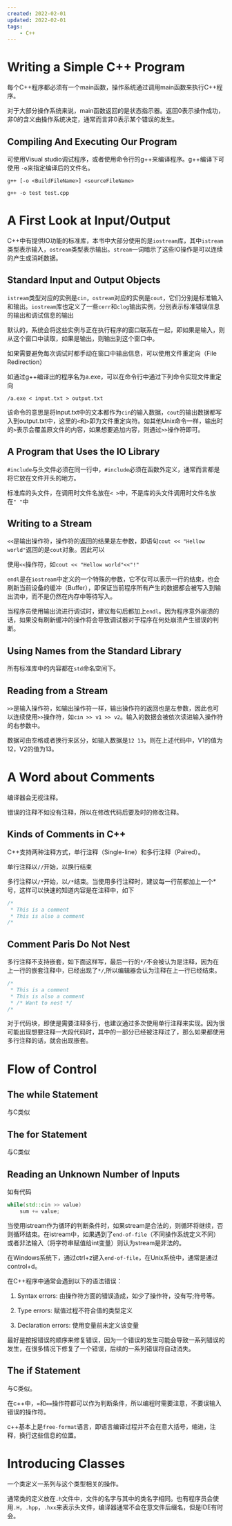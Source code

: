 ```yaml
---
created: 2022-02-01
updated: 2022-02-01
tags:
    - C++
---
```


# Writing a Simple C++ Program

每个C++程序都必须有一个main函数，操作系统通过调用main函数来执行C++程序。

对于大部分操作系统来说，main函数返回的是状态指示器。返回0表示操作成功，非0的含义由操作系统决定，通常而言非0表示某个错误的发生。

## Compiling And Executing Our Program

可使用Visual studio调试程序，或者使用命令行的g++来编译程序。g++编译下可使用 `-o`来指定编译后的文件名。

```command
g++ [-o <BuildFileName>] <sourceFileName>

g++ -o test test.cpp
```

# A First Look at Input/Output

C++中有提供IO功能的标准库，本书中大部分使用的是`iostream`库，其中`istream`类型表示输入，`ostream`类型表示输出。`stream`一词暗示了这些IO操作是可以连续的产生或消耗数据。

## Standard Input and Output Objects

`istream`类型对应的实例是`cin`，`ostream`对应的实例是`cout`，它们分别是标准输入和输出。`iostream`库也定义了一些`cerr`和`clog`输出实例，分别表示标准错误信息的输出和调试信息的输出

默认的，系统会将这些实例与正在执行程序的窗口联系在一起，即如果是输入，则从这个窗口中读取，如果是输出，则输出到这个窗口中。

如果需要避免每次调试时都手动在窗口中输出信息，可以使用文件重定向（File Redirection）

如通过g++编译出的程序名为a.exe，可以在命令行中通过下列命令实现文件重定向

```command
/a.exe < input.txt > output.txt
```

该命令的意思是将Input.txt中的文本都作为`cin`的输入数据，`cout`的输出数据都写入到output.txt中，这里的`<`和`>`即为文件重定向符。如其他Unix命令一样，输出时的`>`表示会覆盖原文件的内容，如果想要追加内容，则通过`>>`操作符即可。

## A Program that Uses the IO Library

`#include`与头文件必须在同一行中，`#include`必须在函数外定义，通常而言都是将它放在文件开头的地方。

标准库的头文件，在调用时文件名放在`< >`中，不是库的头文件调用时文件名放在`" "`中

## Writing to a Stream

`<<`是输出操作符，操作符的返回的结果是左参数，即语句`cout << "Hellow world"`返回的是`cout`对象。因此可以

使用`<<`操作符，如`cout << "Hellow world"<<"!"`

`endl`是在`iostream`中定义的一个特殊的参数，它不仅可以表示一行的结束，也会刷新当前设备的缓冲（Buffer），即保证当前程序所有产生的数据都会被写入到输出流中，而不是仍然在内存中等待写入。

当程序员使用输出流进行调试时，建议每句后都加上`endl`。因为程序意外崩溃的话，如果没有刷新缓冲的操作将会导致调试器对于程序在何处崩溃产生错误的判断。

## Using Names from the Standard Library

所有标准库中的内容都在`std`命名空间下。

## Reading from a Stream

`>>`是输入操作符，如输出操作符一样，输出操作符的返回也是左参数，因此也可以连续使用`>>`操作符，如`cin >> v1 >> v2`。输入的数据会被依次读进输入操作符的右参数中。

数据可由空格或者换行来区分，如输入数据是`12 13`，则在上述代码中，V1的值为12，V2的值为13。

# A Word about Comments

编译器会无视注释。

错误的注释不如没有注释，所以在修改代码后要及时的修改注释。

## Kinds of Comments in C++

C++支持两种注释方式，单行注释（Single-line）和多行注释（Paired）。

单行注释以`//`开始，以换行结束

多行注释以`/*`开始，以`/*`结束。当使用多行注释时，建议每一行前都加上一个*号，这样可以快速的知道内容是在注释中，如下

```cpp
/*
 * This is a comment
 * This is also a comment
/*
```

## Comment Paris Do Not Nest

多行注释不支持嵌套，如下面这样写，最后一行的`*/`不会被认为是注释，因为在上一行的嵌套注释中，已经出现了`*/`,所以编辑器会认为注释在上一行已经结束。

```cpp
/*
 * This is a comment
 * This is also a comment
 * /* Want to nest */
/*
```

对于代码块，即使是需要注释多行，也建议通过多次使用单行注释来实现。因为很可能出现想要注释一大段代码时，其中的一部分已经被注释过了，那么如果都使用多行注释的话，就会出现嵌套。

# Flow of Control

## The while Statement

与C类似

## The for Statement

与C类似

## Reading an Unknown Number of Inputs

如有代码

```cpp
while(std::cin >> value)
    sum += value;
```

当使用istream作为循环的判断条件时，如果stream是合法的，则循环将继续，否则循环结束。在istream中，如果遇到了`end-of-file`（不同操作系统定义不同）或者非法输入（将字符串赋值给int变量）则认为stream是非法的。

在Windows系统下，通过ctrl+z键入`end-of-file`，在Unix系统中，通常是通过control+d。

在C++程序中通常会遇到以下的语法错误：

1. Syntax errors: 由操作符方面的错误造成，如少了操作符，没有写;符号等。

2. Type errors: 赋值过程不符合值的类型定义
   
3. Declaration errors: 使用变量前未定义该变量

最好是按报错误的顺序来修复错误，因为一个错误的发生可能会导致一系列错误的发生，在很多情况下修复了一个错误，后续的一系列错误将自动消失。

## The if Statement

与C类似。

在c++中，`=`和`==`操作符都可以作为判断条件，所以编程时需要注意，不要误输入错误的操作符。

c++基本上是`free-format`语言，即语言编译过程并不会在意大括号，缩进，注释，换行这些信息的位置。

# Introducing Classes

一个类定义一系列与这个类型相关的操作。

通常类的定义放在`.h`文件中，文件的名字与其中的类名字相同。也有程序员会使用`.H`，`.hpp`，`.hxx`来表示头文件，编译器通常不会在意文件后缀名，但是IDE有时会。

